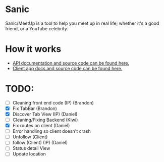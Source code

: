 # Sanic

Sanic/MeetUp is a tool to help you meet up in real life; whether it's a good
friend, or a YouTube celebrity.

# How it works
- [API documentation and source code can be found here.](https://github.com/UTSCC09/sanic/tree/master/server)
- [Client app docs and source code can be found here.](https://github.com/UTSCC09/sanic/tree/master/client/)

# TODO:

- [ ] Cleaning front end code (IP) (Brandon)
- [x] Fix TabBar (Brandon)
- [x] Discover Tab View (IP) (Daniel)
- [ ] Cleaning/Fixing Backend (Kiwi)
- [x] Fix routes on client (Daniel)
- [ ] Error handling so client doesn't crash
- [ ] Unfollow (Client)
- [ ] follow (Client) (IP) (Daniel)
- [ ] Status detail View
- [ ] Update location
